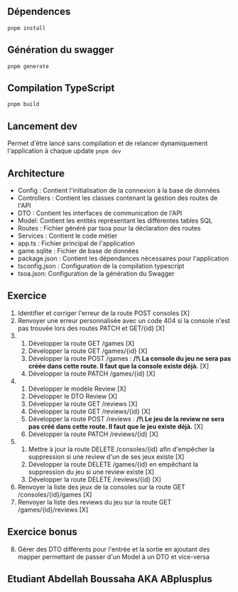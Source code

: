 ## Dépendences

`pnpm install`

## Génération du swagger

`pnpm generate`

## Compilation TypeScript

`pnpm build`

## Lancement dev

Permet d'être lancé sans compilation et de relancer dynamiquement l'application à chaque update
`pnpm dev`

## Architecture

- Config : Contient l'initialisation de la connexion à la base de données
- Controllers : Contient les classes contenant la gestion des routes de l'API
- DTO : Contient les interfaces de communication de l'API
- Model: Contient les entités représentant les différentes tables SQL
- Routes : Fichier généré par tsoa pour la déclaration des routes
- Services : Contient le code métier
- app.ts : Fichier principal de l'application
- game.sqlite : Fichier de base de données
- package.json : Contient les dépendances nécessaires pour l'application
- tsconfig.json : Configuration de la compilation typescript
- tsoa.json: Configuration de la génération du Swagger

## Exercice

1) Identifier et corriger l'erreur de la route POST consoles [X]
2) Renvoyer une erreur personnalisée avec un code 404 si la console n'est pas trouvée lors des routes PATCH et GET/{id} [X]
3) 
    1) Développer la route GET /games [X]
    2) Développer la route GET /games/{id} [X]
    3) Développer la route POST /games : **/!\ La console du jeu ne sera pas créée dans cette route. Il faut que la console existe déjà.** [X]
    4) Développer la route PATCH /games/{id} [X]
4) 
    1) Développer le modèle Review [X]
    2) Développer le DTO Review [X]
    3) Développer la route GET /reviews [X]
    4) Développer la route GET /reviews/{id} [X]
    5) Développer la route POST /reviews : **/!\ Le jeu de la review ne sera pas créé dans cette route. Il faut que le jeu existe déjà.** [X]
    6) Développer la route PATCH /reviews/{id} [X]
5) 
    1) Mettre à jour la route DELETE /consoles/{id} afin d'empêcher la suppression si une review d'un de ses jeux existe [X]
    2) Développer la route DELETE /games/{id} en empêchant la suppression du jeu si une review existe [X]
    3) Développer la route DELETE /reviews/{id} [X]
6) Renvoyer la liste des jeux de la consoles sur la route GET /consoles/{id}/games [X]
7) Renvoyer la liste des reviews du jeu sur la route GET /games/{id}/reviews [X]

## Exercice bonus

8) Gérer des DTO différents pour l'entrée et la sortie en ajoutant des mapper permettant de passer d'un Model à un DTO et vice-versa


## Etudiant Abdellah Boussaha AKA ABplusplus
